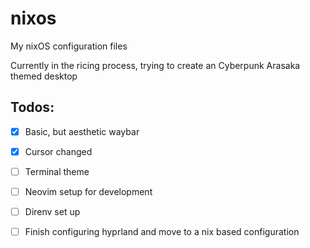 # nixos
My nixOS configuration files

Currently in the ricing process, trying to create an Cyberpunk Arasaka themed desktop

## Todos:
- [x] Basic, but aesthetic waybar
- [x] Cursor changed
- [ ] Terminal theme
- [ ] Neovim setup for development
- [ ] Direnv set up
- [ ] Finish configuring hyprland and move to a nix based configuration

